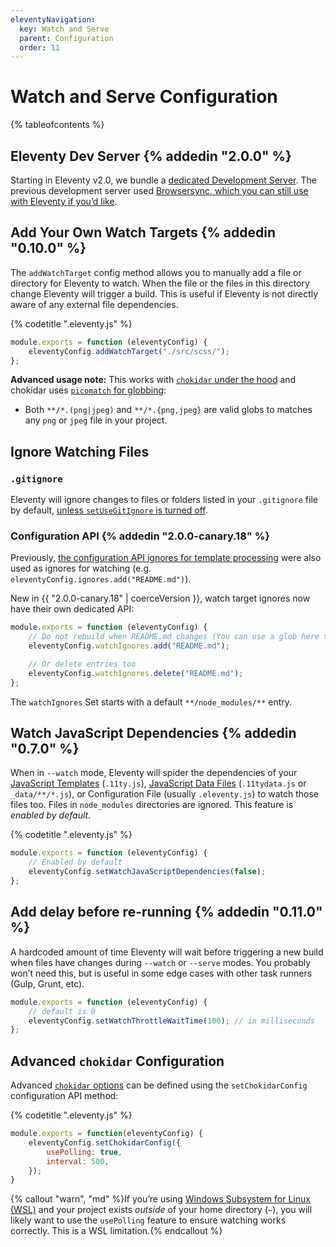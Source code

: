 ```yaml
---
eleventyNavigation:
  key: Watch and Serve
  parent: Configuration
  order: 11
---
```


# Watch and Serve Configuration

{% tableofcontents %}

<div id="browsersync"></div>
<div id="swap-back-to-browsersync"></div>

## Eleventy Dev Server {% addedin "2.0.0" %}

Starting in Eleventy v2.0, we bundle a [dedicated Development Server](/docs/dev-server/). The previous development server used [Browsersync, which you can still use with Eleventy if you’d like](/docs/server-browsersync/).

## Add Your Own Watch Targets {% addedin "0.10.0" %}

The `addWatchTarget` config method allows you to manually add a file or directory for Eleventy to watch. When the file or the files in this directory change Eleventy will trigger a build. This is useful if Eleventy is not directly aware of any external file dependencies.

{% codetitle ".eleventy.js" %}

```js
module.exports = function (eleventyConfig) {
	eleventyConfig.addWatchTarget("./src/scss/");
};
```

**Advanced usage note:** This works with [`chokidar` under the hood](https://github.com/paulmillr/chokidar#api) and chokidar uses [`picomatch` for globbing](https://github.com/micromatch/picomatch):

- Both `**/*.(png|jpeg)` and `**/*.{png,jpeg}` are valid globs to matches any `png` or `jpeg` file in your project.

## Ignore Watching Files

### `.gitignore`

Eleventy will ignore changes to files or folders listed in your `.gitignore` file by default, [unless `setUseGitIgnore` is turned off](/docs/ignores/#opt-out-of-using-.gitignore).

### Configuration API {% addedin "2.0.0-canary.18" %}

Previously, [the configuration API ignores for template processing](/docs/ignores/#configuration-api) were also used as ignores for watching (e.g. `eleventyConfig.ignores.add("README.md")`).

New in {{ "2.0.0-canary.18" | coerceVersion }}, watch target ignores now have their own dedicated API:

```js
module.exports = function (eleventyConfig) {
	// Do not rebuild when README.md changes (You can use a glob here too)
	eleventyConfig.watchIgnores.add("README.md");

	// Or delete entries too
	eleventyConfig.watchIgnores.delete("README.md");
};
```

The `watchIgnores` Set starts with a default `**/node_modules/**` entry.

## Watch JavaScript Dependencies {% addedin "0.7.0" %}

When in `--watch` mode, Eleventy will spider the dependencies of your [JavaScript Templates](/docs/languages/javascript/) (`.11ty.js`), [JavaScript Data Files](/docs/data-js/) (`.11tydata.js` or `_data/**/*.js`), or Configuration File (usually `.eleventy.js`) to watch those files too. Files in `node_modules` directories are ignored. This feature is _enabled by default_.

{% codetitle ".eleventy.js" %}

```js
module.exports = function (eleventyConfig) {
	// Enabled by default
	eleventyConfig.setWatchJavaScriptDependencies(false);
};
```

## Add delay before re-running {% addedin "0.11.0" %}

A hardcoded amount of time Eleventy will wait before triggering a new build when files have changes during `--watch` or `--serve` modes. You probably won’t need this, but is useful in some edge cases with other task runners (Gulp, Grunt, etc).

```js
module.exports = function (eleventyConfig) {
	// default is 0
	eleventyConfig.setWatchThrottleWaitTime(100); // in milliseconds
};
```

## Advanced `chokidar` Configuration

Advanced [`chokidar` options](https://github.com/paulmillr/chokidar) can be defined using the `setChokidarConfig` configuration API method:

{% codetitle ".eleventy.js" %}

```js
module.exports = function(eleventyConfig) {
	eleventyConfig.setChokidarConfig({
		usePolling: true,
		interval: 500,
	});
}
```

{% callout "warn", "md" %}If you’re using [Windows Subsystem for Linux (WSL)](https://learn.microsoft.com/en-us/windows/wsl/) and your project exists _outside_ of your home directory (`~`), you will likely want to use the `usePolling` feature to ensure watching works correctly. This is a WSL limitation.{% endcallout %}
